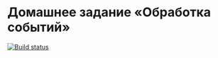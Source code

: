 # Домашнее задание «Обработка событий»

[![Build status](https://ci.appveyor.com/api/projects/status/4qbcr8h53in0mpgo?svg=true)](https://ci.appveyor.com/project/kiotobat/goblin-ci)